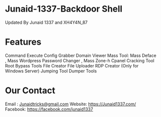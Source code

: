 # Junaid-1337-Backdoor Shell
Updated By Junaid 1337 and XH4Y4N_87


# Features
Command Execute
Config Grabber
Domain Viewer
Mass Tool: Mass Deface , Mass Wordpress Password Changer , Mass Zone-h
Cpanel Cracking Tool
Root Bypass Tools
File Creator
File Uploader
RDP Creator (Only for Windows Server)
Jumping Tool
Dumper Tools

# Our Contact
Email : Junaidtricks@gmail.com
Website: https://Junaid1337.com/
Facebook: https://facebook.com/junaid1337
